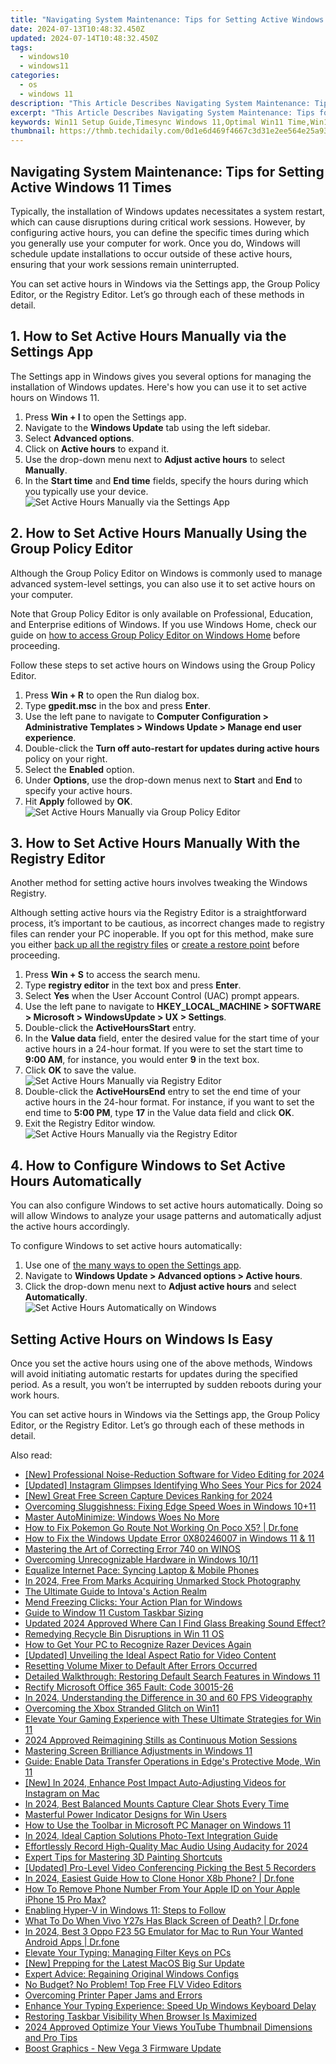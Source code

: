 ```yaml
---
title: "Navigating System Maintenance: Tips for Setting Active Windows 11 Times"
date: 2024-07-13T10:48:32.450Z
updated: 2024-07-14T10:48:32.450Z
tags:
  - windows10
  - windows11
categories:
  - os
  - windows 11
description: "This Article Describes Navigating System Maintenance: Tips for Setting Active Windows 11 Times"
excerpt: "This Article Describes Navigating System Maintenance: Tips for Setting Active Windows 11 Times"
keywords: Win11 Setup Guide,Timesync Windows 11,Optimal Win11 Time,Win11 Maintenance Tips,Active Windows 11 Schedule,Setting Win11 Clock,Timing Windows 11 Properly
thumbnail: https://thmb.techidaily.com/0d1e6d469f4667c3d31e2ee564e25a93a1f4e0a1835558608501c466657ed85d.png
---
```


## Navigating System Maintenance: Tips for Setting Active Windows 11 Times

 Typically, the installation of Windows updates necessitates a system restart, which can cause disruptions during critical work sessions. However, by configuring active hours, you can define the specific times during which you generally use your computer for work. Once you do, Windows will schedule update installations to occur outside of these active hours, ensuring that your work sessions remain uninterrupted.

 You can set active hours in Windows via the Settings app, the Group Policy Editor, or the Registry Editor. Let’s go through each of these methods in detail.

## 1\. How to Set Active Hours Manually via the Settings App

 The Settings app in Windows gives you several options for managing the installation of Windows updates. Here's how you can use it to set active hours on Windows 11\.

1. Press **Win + I** to open the Settings app.
2. Navigate to the **Windows Update** tab using the left sidebar.
3. Select **Advanced options**.
4. Click on **Active hours** to expand it.
5. Use the drop-down menu next to **Adjust active hours** to select **Manually**.
6. In the **Start time** and **End time** fields, specify the hours during which you typically use your device.  
![Set Active Hours Manually via the Settings App](https://static1.makeuseofimages.com/wordpress/wp-content/uploads/2023/05/set-active-hours-manually-via-the-settings-app.jpg)

## 2\. How to Set Active Hours Manually Using the Group Policy Editor

 Although the Group Policy Editor on Windows is commonly used to manage advanced system-level settings, you can also use it to set active hours on your computer.

 Note that Group Policy Editor is only available on Professional, Education, and Enterprise editions of Windows. If you use Windows Home, check our guide on [how to access Group Policy Editor on Windows Home](https://www.makeuseof.com/tag/access-group-policy-editor-even-windows-home-settings-try/) before proceeding.

 Follow these steps to set active hours on Windows using the Group Policy Editor.

1. Press **Win + R** to open the Run dialog box.
2. Type **gpedit.msc** in the box and press **Enter**.
3. Use the left pane to navigate to **Computer Configuration > Administrative Templates > Windows Update > Manage end user experience**.
4. Double-click the **Turn off auto-restart for updates during active hours** policy on your right.
5. Select the **Enabled** option.
6. Under **Options**, use the drop-down menus next to **Start** and **End** to specify your active hours.
7. Hit **Apply** followed by **OK**.  
![Set Active Hours Manually via Group Policy Editor](https://static1.makeuseofimages.com/wordpress/wp-content/uploads/2023/05/set-active-hours-manually-via-group-policy-editor.jpg)

## 3\. How to Set Active Hours Manually With the Registry Editor

 Another method for setting active hours involves tweaking the Windows Registry.

 Although setting active hours via the Registry Editor is a straightforward process, it’s important to be cautious, as incorrect changes made to registry files can render your PC inoperable. If you opt for this method, make sure you either [back up all the registry files](https://www.makeuseof.com/tag/backup-restore-windows-registry/) or [create a restore point](https://www.makeuseof.com/windows-11-create-restore-point/) before proceeding.

1. Press **Win + S** to access the search menu.
2. Type **registry editor** in the text box and press **Enter**.
3. Select **Yes** when the User Account Control (UAC) prompt appears.
4. Use the left pane to navigate to **HKEY\_LOCAL\_MACHINE > SOFTWARE > Microsoft > WindowsUpdate > UX > Settings**.
5. Double-click the **ActiveHoursStart** entry.
6. In the **Value data** field, enter the desired value for the start time of your active hours in a 24-hour format. If you were to set the start time to **9:00 AM**, for instance, you would enter **9** in the text box.
7. Click **OK** to save the value.  
![Set Active Hours Manually via Registry Editor](https://static1.makeuseofimages.com/wordpress/wp-content/uploads/2023/05/set-active-hours-manually-via-registry-editor.jpg)
8. Double-click the **ActiveHoursEnd** entry to set the end time of your active hours in the 24-hour format. For instance, if you want to set the end time to **5:00 PM**, type **17** in the Value data field and click **OK**.
9. Exit the Registry Editor window.  
![Set Active Hours Manually via the Registry Editor](https://static1.makeuseofimages.com/wordpress/wp-content/uploads/2023/05/set-active-hours-manually-via-the-registry-editor.jpg)

## 4\. How to Configure Windows to Set Active Hours Automatically

 You can also configure Windows to set active hours automatically. Doing so will allow Windows to analyze your usage patterns and automatically adjust the active hours accordingly.

 To configure Windows to set active hours automatically:

1. Use one of [the many ways to open the Settings app](https://www.makeuseof.com/windows-ways-to-open-system-settings/).
2. Navigate to **Windows Update > Advanced options > Active hours**.
3. Click the drop-down menu next to **Adjust active hours** and select **Automatically**.  
![Set Active Hours Automatically on Windows](https://static1.makeuseofimages.com/wordpress/wp-content/uploads/2023/05/set-active-hours-automatically-on-windows.jpg)

## Setting Active Hours on Windows Is Easy

 Once you set the active hours using one of the above methods, Windows will avoid initiating automatic restarts for updates during the specified period. As a result, you won’t be interrupted by sudden reboots during your work hours.

 You can set active hours in Windows via the Settings app, the Group Policy Editor, or the Registry Editor. Let’s go through each of these methods in detail.



<ins class="adsbygoogle"
      style="display:block"
      data-ad-client="ca-pub-7571918770474297"
      data-ad-slot="8358498916"
      data-ad-format="auto"
      data-full-width-responsive="true"></ins>
<span class="atpl-alsoreadstyle">Also read:</span>
<div><ul>
<li><a href="https://screen-video-capture.techidaily.com/new-professional-noise-reduction-software-for-video-editing-for-2024/"><u>[New] Professional Noise-Reduction Software for Video Editing for 2024</u></a></li>
<li><a href="https://instagram-clips.techidaily.com/updated-instagram-glimpses-identifying-who-sees-your-pics-for-2024/"><u>[Updated] Instagram Glimpses  Identifying Who Sees Your Pics for 2024</u></a></li>
<li><a href="https://on-screen-recording.techidaily.com/new-great-free-screen-capture-devices-ranking-for-2024/"><u>[New] Great Free Screen Capture Devices Ranking for 2024</u></a></li>
<li><a href="https://win11.techidaily.com/overcoming-sluggishness-fixing-edge-speed-woes-in-windows-10plus11/"><u>Overcoming Sluggishness: Fixing Edge Speed Woes in Windows 10+11</u></a></li>
<li><a href="https://win11.techidaily.com/master-autominimize-windows-woes-no-more/"><u>Master AutoMinimize: Windows Woes No More</u></a></li>
<li><a href="https://pokemon-go-android.techidaily.com/how-to-fix-pokemon-go-route-not-working-on-poco-x5-drfone-by-drfone-virtual-android/"><u>How to Fix Pokemon Go Route Not Working On Poco X5? | Dr.fone</u></a></li>
<li><a href="https://win11.techidaily.com/how-to-fix-the-windows-update-error-0x80246007-in-windows-11-and-11/"><u>How to Fix the Windows Update Error 0X80246007 in Windows 11 & 11</u></a></li>
<li><a href="https://win11.techidaily.com/mastering-the-art-of-correcting-error-740-on-winos/"><u>Mastering the Art of Correcting Error 740 on WINOS</u></a></li>
<li><a href="https://win11.techidaily.com/overcoming-unrecognizable-hardware-in-windows-1011/"><u>Overcoming Unrecognizable Hardware in Windows 10/11</u></a></li>
<li><a href="https://win11.techidaily.com/equalize-internet-pace-syncing-laptop-and-mobile-phones/"><u>Equalize Internet Pace: Syncing Laptop & Mobile Phones</u></a></li>
<li><a href="https://some-knowledge.techidaily.com/in-2024-free-from-marks-acquiring-unmarked-stock-photography/"><u>In 2024, Free From Marks  Acquiring Unmarked Stock Photography</u></a></li>
<li><a href="https://extra-information.techidaily.com/the-ultimate-guide-to-intovas-action-realm/"><u>The Ultimate Guide to Intova's Action Realm</u></a></li>
<li><a href="https://win11.techidaily.com/mend-freezing-clicks-your-action-plan-for-windows/"><u>Mend Freezing Clicks: Your Action Plan for Windows</u></a></li>
<li><a href="https://win11.techidaily.com/guide-to-window-11-custom-taskbar-sizing/"><u>Guide to Window 11 Custom Taskbar Sizing</u></a></li>
<li><a href="https://audio-editing.techidaily.com/updated-2024-approved-where-can-i-find-glass-breaking-sound-effect/"><u>Updated 2024 Approved Where Can I Find Glass Breaking Sound Effect?</u></a></li>
<li><a href="https://win11.techidaily.com/remedying-recycle-bin-disruptions-in-win-11-os/"><u>Remedying Recycle Bin Disruptions in Win 11 OS</u></a></li>
<li><a href="https://win11.techidaily.com/how-to-get-your-pc-to-recognize-razer-devices-again/"><u>How to Get Your PC to Recognize Razer Devices Again</u></a></li>
<li><a href="https://fox-access.techidaily.com/updated-unveiling-the-ideal-aspect-ratio-for-video-content/"><u>[Updated] Unveiling the Ideal Aspect Ratio for Video Content</u></a></li>
<li><a href="https://win11.techidaily.com/resetting-volume-mixer-to-default-after-errors-occurred/"><u>Resetting Volume Mixer to Default After Errors Occurred</u></a></li>
<li><a href="https://win11.techidaily.com/detailed-walkthrough-restoring-default-search-features-in-windows-11/"><u>Detailed Walkthrough: Restoring Default Search Features in Windows 11</u></a></li>
<li><a href="https://win11.techidaily.com/rectify-microsoft-office-365-fault-code-30015-26/"><u>Rectify Microsoft Office 365 Fault: Code 30015-26</u></a></li>
<li><a href="https://visual-screen-recording.techidaily.com/in-2024-understanding-the-difference-in-30-and-60-fps-videography/"><u>In 2024, Understanding the Difference in 30 and 60 FPS Videography</u></a></li>
<li><a href="https://win11.techidaily.com/overcoming-the-xbox-stranded-glitch-on-win11/"><u>Overcoming the Xbox Stranded Glitch on Win11</u></a></li>
<li><a href="https://win11.techidaily.com/elevate-your-gaming-experience-with-these-ultimate-strategies-for-win-11/"><u>Elevate Your Gaming Experience with These Ultimate Strategies for Win 11</u></a></li>
<li><a href="https://extra-guidance.techidaily.com/2024-approved-reimagining-stills-as-continuous-motion-sessions/"><u>2024 Approved  Reimagining Stills as Continuous Motion Sessions</u></a></li>
<li><a href="https://win11.techidaily.com/mastering-screen-brilliance-adjustments-in-windows-11/"><u>Mastering Screen Brilliance Adjustments in Windows 11</u></a></li>
<li><a href="https://win11.techidaily.com/guide-enable-data-transfer-operations-in-edges-protective-mode-win-11/"><u>Guide: Enable Data Transfer Operations in Edge's Protective Mode, Win 11</u></a></li>
<li><a href="https://instagram-video-files.techidaily.com/new-in-2024-enhance-post-impact-auto-adjusting-videos-for-instagram-on-mac/"><u>[New] In 2024, Enhance Post Impact  Auto-Adjusting Videos for Instagram on Mac</u></a></li>
<li><a href="https://extra-resources.techidaily.com/in-2024-best-balanced-mounts-capture-clear-shots-every-time/"><u>In 2024, Best Balanced Mounts  Capture Clear Shots Every Time</u></a></li>
<li><a href="https://win11.techidaily.com/masterful-power-indicator-designs-for-win-users/"><u>Masterful Power Indicator Designs for Win Users</u></a></li>
<li><a href="https://win11.techidaily.com/how-to-use-the-toolbar-in-microsoft-pc-manager-on-windows-11/"><u>How to Use the Toolbar in Microsoft PC Manager on Windows 11</u></a></li>
<li><a href="https://some-knowledge.techidaily.com/in-2024-ideal-caption-solutions-photo-text-integration-guide/"><u>In 2024, Ideal Caption Solutions  Photo-Text Integration Guide</u></a></li>
<li><a href="https://video-screen-grab.techidaily.com/effortlessly-record-high-quality-mac-audio-using-audacity-for-2024/"><u>Effortlessly Record High-Quality Mac Audio Using Audacity for 2024</u></a></li>
<li><a href="https://win11.techidaily.com/expert-tips-for-mastering-3d-painting-shortcuts/"><u>Expert Tips for Mastering 3D Painting Shortcuts</u></a></li>
<li><a href="https://screen-activity-recording.techidaily.com/updated-pro-level-video-conferencing-picking-the-best-5-recorders/"><u>[Updated] Pro-Level Video Conferencing  Picking the Best 5 Recorders</u></a></li>
<li><a href="https://android-transfer.techidaily.com/in-2024-easiest-guide-how-to-clone-honor-x8b-phone-drfone-by-drfone-transfer-from-android-transfer-from-android/"><u>In 2024, Easiest Guide How to Clone Honor X8b Phone? | Dr.fone</u></a></li>
<li><a href="https://apple-account.techidaily.com/how-to-remove-phone-number-from-your-apple-id-on-your-apple-iphone-15-pro-max-by-drfone-ios/"><u>How To Remove Phone Number From Your Apple ID on Your Apple iPhone 15 Pro Max?</u></a></li>
<li><a href="https://win11.techidaily.com/enabling-hyper-v-in-windows-11-steps-to-follow/"><u>Enabling Hyper-V in Windows 11: Steps to Follow</u></a></li>
<li><a href="https://howto.techidaily.com/what-to-do-when-vivo-y27s-has-black-screen-of-death-drfone-by-drfone-fix-android-problems-fix-android-problems/"><u>What To Do When Vivo Y27s Has Black Screen of Death? | Dr.fone</u></a></li>
<li><a href="https://screen-mirror.techidaily.com/in-2024-best-3-oppo-f23-5g-emulator-for-mac-to-run-your-wanted-android-apps-drfone-by-drfone-android/"><u>In 2024, Best 3 Oppo F23 5G Emulator for Mac to Run Your Wanted Android Apps | Dr.fone</u></a></li>
<li><a href="https://win11.techidaily.com/elevate-your-typing-managing-filter-keys-on-pcs/"><u>Elevate Your Typing: Managing Filter Keys on PCs</u></a></li>
<li><a href="https://extra-support.techidaily.com/new-prepping-for-the-latest-macos-big-sur-update/"><u>[New] Prepping for the Latest MacOS Big Sur Update</u></a></li>
<li><a href="https://win11.techidaily.com/expert-advice-regaining-original-windows-configs/"><u>Expert Advice: Regaining Original Windows Configs</u></a></li>
<li><a href="https://ai-vdieo-software.techidaily.com/no-budget-no-problem-top-free-flv-video-editors/"><u>No Budget? No Problem! Top Free FLV Video Editors</u></a></li>
<li><a href="https://printer-issues.techidaily.com/overcoming-printer-paper-jams-and-errors/"><u>Overcoming Printer Paper Jams and Errors</u></a></li>
<li><a href="https://win11.techidaily.com/enhance-your-typing-experience-speed-up-windows-keyboard-delay/"><u>Enhance Your Typing Experience: Speed Up Windows Keyboard Delay</u></a></li>
<li><a href="https://win11.techidaily.com/restoring-taskbar-visibility-when-browser-is-maximized/"><u>Restoring Taskbar Visibility When Browser Is Maximized</u></a></li>
<li><a href="https://ai-video-apps.techidaily.com/2024-approved-optimize-your-views-youtube-thumbnail-dimensions-and-pro-tips/"><u>2024 Approved Optimize Your Views YouTube Thumbnail Dimensions and Pro Tips</u></a></li>
<li><a href="https://driver-install.techidaily.com/boost-graphics-new-vega-3-firmware-update/"><u>Boost Graphics - New Vega 3 Firmware Update</u></a></li>
</ul></div>
